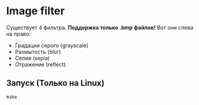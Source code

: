 # Image filter
Существует 4 фильтра. **Поддержка только .bmp файлов!**
Вот они слева на право:
  - Градации серого (grayscale)
  - Размытость (blur)
  - Сепия (sepia)
  - Отражение (reflect)

## Запуск (Только на Linux)
``` 
make
```
